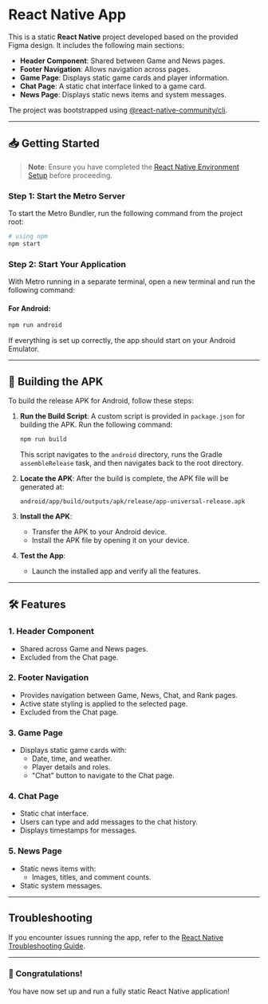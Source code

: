 # React Native App

This is a static **React Native** project developed based on the provided Figma design. It includes the following main sections:

- **Header Component**: Shared between Game and News pages.
- **Footer Navigation**: Allows navigation across pages.
- **Game Page**: Displays static game cards and player information.
- **Chat Page**: A static chat interface linked to a game card.
- **News Page**: Displays static news items and system messages.

The project was bootstrapped using [@react-native-community/cli](https://github.com/react-native-community/cli).

---

## 📥 Getting Started

> **Note**: Ensure you have completed the [React Native Environment Setup](https://reactnative.dev/docs/environment-setup) before proceeding.

### Step 1: Start the Metro Server

To start the Metro Bundler, run the following command from the project root:

```bash
# using npm
npm start
```

### Step 2: Start Your Application

With Metro running in a separate terminal, open a new terminal and run the following command:

#### For Android:
```bash
npm run android
```

If everything is set up correctly, the app should start on your Android Emulator.

---

## 🚀 Building the APK

To build the release APK for Android, follow these steps:

1. **Run the Build Script**: A custom script is provided in `package.json` for building the APK. Run the following command:

   ```bash
   npm run build
   ```

   This script navigates to the `android` directory, runs the Gradle `assembleRelease` task, and then navigates back to the root directory.

2. **Locate the APK**: After the build is complete, the APK file will be generated at:
   ```
   android/app/build/outputs/apk/release/app-universal-release.apk
   ```

3. **Install the APK**:
   - Transfer the APK to your Android device.
   - Install the APK file by opening it on your device.

4. **Test the App**:
   - Launch the installed app and verify all the features.

---

## 🛠 Features

### 1. Header Component
- Shared across Game and News pages.
- Excluded from the Chat page.

### 2. Footer Navigation
- Provides navigation between Game, News, Chat, and Rank pages.
- Active state styling is applied to the selected page.
- Excluded from the Chat page.

### 3. Game Page
- Displays static game cards with:
  - Date, time, and weather.
  - Player details and roles.
  - "Chat" button to navigate to the Chat page.

### 4. Chat Page
- Static chat interface.
- Users can type and add messages to the chat history.
- Displays timestamps for messages.

### 5. News Page
- Static news items with:
  - Images, titles, and comment counts.
- Static system messages.

---

## Troubleshooting

If you encounter issues running the app, refer to the [React Native Troubleshooting Guide](https://reactnative.dev/docs/troubleshooting).

---

### 🎉 Congratulations!

You have now set up and run a fully static React Native application!
